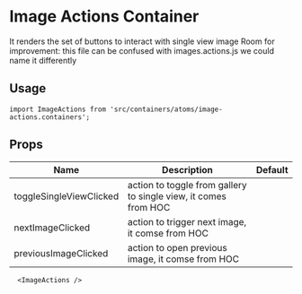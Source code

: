 # Image Actions Container

It renders the set of buttons to interact with single view image
Room for improvement: this file can be confused with images.actions.js we could name it differently

## Usage

```
import ImageActions from 'src/containers/atoms/image-actions.containers';
```

## Props


| Name | Description | Default |
|------|-------------|---------|
| toggleSingleViewClicked     |  action to toggle from gallery to single view, it comes from HOC         |         |
|   nextImageClicked |       action to trigger next image, it comse from HOC    |         |
|   previousImageClicked |       action to open previous image, it comse from HOC    |         |


```
  <ImageActions />
